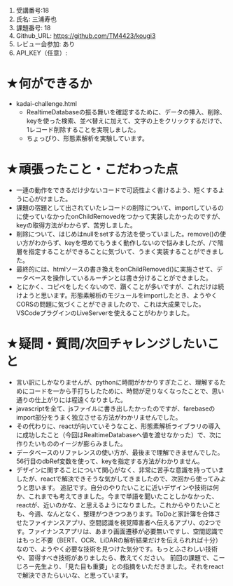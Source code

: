 1. 受講番号:18 
1. 氏名: 三浦寿也
1. 課題番号: 18 
1. Github_URL: https://github.com/TM4423/kougi3
1. レビュー会参加: あり
1. API_KEY（任意）:
# ★何ができるか
- kadai-challenge.html
  - RealtimeDatabaseの振る舞いを確認するために、データの挿入、削除、keyを使った検索、並べ替えに加えて、文字の上をクリックするだけで、1レコード削除することを実現しました。
  - ちょっぴり、形態素解析を実験しています。
# ★頑張ったこと・こだわった点
- 一連の動作をできるだけ少ないコードで可読性よく書けるよう、短くするように心がけました。
- 課題の宿題として出されていたレコードの削除について、importしているのに使っていなかったonChildRemovedをつかって実装したかったのですが、keyの取得方法がわからず、苦労しました。
- 削除について、はじめはnullをsetする方法を使っていました。remove()の使い方がわからず、keyを埋めてもうまく動作しないので悩みましたが、/で階層を指定することができることに気づいて、うまく実装することができました。
- 最終的には、htmlソースの書き換えをonChildRemoved()に実施させて、データベースを操作しているルーチンとは書き分けることができました。
- とにかく、コピペをしたくないので、躓くことが多いですが、これだけは続けようと思います。形態素解析のモジュールをimportしたとき、ようやくCORSの問題に気づくことができましたので、これは大成果でした。VSCodeプラグインのLiveServerを使えることがわかりました。
# ★疑問・質問/次回チャレンジしたいこと
- 言い訳にしかなりませんが、pythonに時間がかかりすぎたこと、理解するためにコードを一から手打ちしたために、時間が足りなくなったことで、思い通りの仕上がりには程遠くなりました。
- javascriptを全て、jsファイルに書き出したかったのですが、farebaseのimport部分をうまく独立させる方法がわかリませんでした。
- その代わりに、reactが向いていそうなこと、形態素解析ライブラリの導入に成功したこと（今回はRealtimeDatabaseへ値を渡せなかった）で、次に作りたいもののイージが膨らみました。
- データベースのリファレンスの使い方が、最後まで理解できませんでした。56行目のdbRef変数を使って、keyを指定する方法がわかりません。
- デザインに関することについて関心がなく、非常に苦手な意識を持っていましたが、reactで解決できそうな気がしてきましたので、次回から使ってみようと思います。
追記です。自分のやりたいことに近いデザインや技術は何か、これまでも考えてきました。今まで単語を聞いたことしかなかった、reactが、近いのかな、と思えるようになりました。これからやりたいことも、今週、なんとなく、整理がつきつつあります。ToDoと家計簿を合体させたファイナンスアプリ、空間認識を視覚障害者へ伝えるアプリ、の2つです。ファイナンスアプリは、あまり画面遷移が必要無いですし、空間認識ではもっと不要（BERT、OCR、LiDARの解析結果だけを伝えられれば十分）なので、ようやく必要な技術を見つけた気分です。もっとふさわしい技術や、習得すべき技術がありましたら、教えてください。
前回の課題で、こーじろー先生より、「見た目も重要」との指摘をいただきました。それをreactで解決できたらいいな、と思っています。
